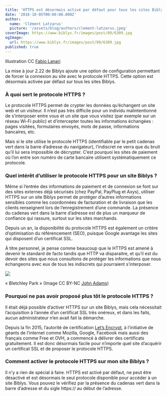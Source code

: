 ```yaml
---
title: 'HTTPS est désormais activé par défaut pour tous les sites Biblys'
date: '2016-10-05T00:00:00.000Z'
author:
  name: 'Clément Latzarus'
  picture: '/assets/blog/authors/clement-latzarus.jpeg'
coverImage: https://www.biblys.fr/images/post/09/6309.jpg
ogImage:
  url: https://www.biblys.fr/images/post/09/6309.jpg
published: true
---
```


Illustration CC [Fabio Lanari](https://commons.wikimedia.org/wiki/File:Internet2.jpg)

La mise à jour 2.22 de Biblys ajoute une option de configuration permettant de forcer la connexion au site avec le protocole HTTPS. Cette option est désormais activée par défaut sur tous les sites Biblys.

### À quoi sert le protocole HTTPS ?

Le protocole HTTPS permet de crypter les données qu’échangent un site web et un visiteur. Il n’est pas très difficile pour un individu malintentionné de s’interposer entre vous et un site que vous visitez (par exemple sur un réseau Wi-Fi public) et d’intercepter toutes les informations échangées : pages visitées, formulaires envoyés, mots de passe, informations bancaires, etc.

Mais si le site utilise le protocole HTTPS (identifiable par le petit cadenas vert dans la barre d’adresse du navigateur), l’indiscret ne verra que du bruit qu’il lui sera impossible de décrypter. C’est pourquoi les sites de paiement où l’on entre son numéro de carte bancaire utilisent systématiquement ce protocole.

### Quel intérêt d’utiliser le protocole HTTPS pour un site Biblys ?

Même si l’entrée des informations de paiement et de connexion se font sur des sites externes déjà sécurisés (chez PayPal, PayPlug et Axys), utiliser HTTPS sur un site Biblys permet de protéger d’autres informations sensibles comme les coordonnées de facturation et de livraison que les clients renseignent lors de l’enregistrement d’une commande. La présence du cadenas vert dans la barre d’adresse est de plus un marqueur de confiance qui rassure, surtout sur les sites marchands.

Depuis un an, la disponibilité du protocole HTTPS est également un critère d’optimisation du référencement (SEO), puisque Google avantage les sites qui disposent d’un certificat SSL.

À titre personnel, je pense comme beaucoup que le HTTPS est amené à devenir le standard de facto tandis que HTTP va disparaitre, et qu’il est du devoir des sites que nous consultons de protéger les informations que nous échangeons avec eux de tous les indiscrets qui pourraient s’interposer.

![](https://www.biblys.fr/biblys/media/blog/https-1.jpg)

« Bletchley Park » (Image CC BY-NC [John Adams](https://www.flickr.com/photos/netik/27070196446/in/photolist-Hf6QhW-8TmEJP-8TqszY-cA977s-9t7EDb-8TmFoe-cA8Yib-muCZyG-8TqoWC-8TmGfR-feraWP-gUzu9a-75uU5F-jR1PuL-9virR8-82yEZ1-9vmugo-ER8BYq-dPcqJ1-4uwyQL-8TtuZu-8TpNxS-8TpTjQ-4t68Lv-8Tqvi4-cA8Yts-8Xg1Dr-8TpS5S-9t4EMX-6DaKF-8TmM28-8TpRpC-cA96Ph-4t68Lp-cA972f-4t68LP-9t7Fx9-4aqKuz-9t7FzW-9t7F7W-8TqNf9-9t7FRu-8Ttuwq-9t4FUc-9t4Gaa-6GxcH1-9t4FeZ-9t4F7X-9t4FXK-Hf6QMJ))

### Pourquoi ne pas avoir proposé plus tôt le protocole HTTPS ?

Il était déjà possible d’activer HTTPS sur un site Biblys, mais cela nécessitait l’acquisition à l’année d’un certificat SSL très onéreux, et dans les faits, aucun administrateur n’en avait fait la démarche.

Depuis la fin 2015, l’autorité de certification [Let’s Encrypt](https://fr.wikipedia.org/wiki/Let%27s_Encrypt), à l’initiative de géants de l’internet comme Mozilla, Google, Facebook mais aussi des français comme Free et OVH, a commencé à délivrer des certificats gratuitement. Il est donc désormais facile pour n’importe quel site d’acquérir un certificat SSL et de proposer le protocole HTTPS.

### Comment activer le protocole HTTPS sur mon site Biblys ?

Il n’y a rien de spécial à faire. HTTPS est activé par défaut, ne peut être désactivé et est désormais le seul protocole disponible pour accéder à un site Biblys. Vous pouvez le vérifiez par la présence du cadenas vert dans la barre d’adresse et du sigle https:// au début de l’adresse.